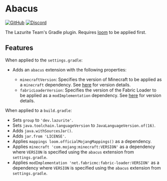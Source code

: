 # Abacus

[![GitHub](https://img.shields.io/github/license/LazuriteMC/Abacus?color=A31F34&label=License&labelColor=8A8B8C)](https://github.com/LazuriteMC/Abacus/blob/main/LICENSE)
[![Discord](https://img.shields.io/discord/719662192601071747?color=7289DA&label=Discord&labelColor=2C2F33&logo=Discord)](https://discord.gg/NNPPHN7b3P)

The Lazurite Team's Gradle plugin. Requires [loom](https://github.com/FabricMC/fabric-loom) to be applied first.

## Features

When applied to the `settings.gradle`:

- Adds an `abacus` extension with the following properties:

    - `minecraftVersion`: Specifies the version of Minecraft to be applied as a `minecraft` dependency. See [here](https://fabricmc.net/versions.html) for version details.
    - `fabricLoaderVersion`: Specifies the version of the Fabric Loader to be applied as a `modImplementation` dependency. See [here](https://fabricmc.net/versions.html) for version details.

When applied to a `build.gradle`:

- Sets `group` to `'dev.lazurite'`.
- Sets `java.toolchain.languageVersion` to `JavaLanguageVersion.of(16)`.
- Adds `java.withSourcesJar()`.
- Adds `jar.from 'LICENSE'`.
- Applies `mappings loom.officialMojangMappings()` as a dependency.
- Applies `minecraft 'com.mojang:minecraft:VERSION'` as a dependency where `VERSION` is specified using the `abacus` extension from `settings.gradle`.
- Applies `modImplementation 'net.fabricmc:fabric-loader:VERSION'` as  a dependency where `VERSION` is specified using the `abacus` extension from `settings.gradle`.
